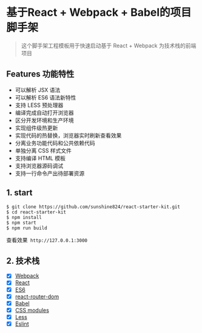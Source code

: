 # 基于React + Webpack + Babel的项目脚手架

> 这个脚手架工程模板用于快速启动基于 React + Webpack 为技术栈的前端项目

## Features 功能特性

- 可以解析 JSX 语法
- 可以解析 ES6 语法新特性
- 支持 LESS 预处理器
- 编译完成自动打开浏览器
- 区分开发环境和生产环境
- 实现组件级热更新
- 实现代码的热替换，浏览器实时刷新查看效果
- 分离业务功能代码和公共依赖代码
- 单独分离 CSS 样式文件
- 支持编译 HTML 模板
- 支持浏览器源码调试
- 支持一行命令产出待部署资源

## 1. start

```
$ git clone https://github.com/sunshine824/react-starter-kit.git
$ cd react-starter-kit
$ npm install
$ npm start
$ npm run build
```

查看效果` http://127.0.0.1:3000`


## 2. 技术栈

- [x] [Webpack](https://webpack.github.io)
- [x] [React](https://facebook.github.io/react/)
- [x] [ES6](http://es6.ruanyifeng.com/)
- [x] [react-router-dom](https://reacttraining.com/react-router/)
- [x] [Babel](https://babeljs.io/)
- [x] [CSS modules](https://github.com/outpunk/postcss-modules)
- [x] [Less](https://github.com/less/less.js)
- [x] [Eslint](https://github.com/eslint/eslint)
